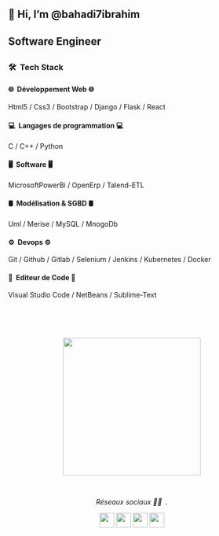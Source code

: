 <h2> 👋 Hi, I’m @bahadi7ibrahim <h2>

<h2> Software Engineer <h2>


<h3> 🛠 &nbsp;Tech Stack</h3>
  <h4>🌐 &nbsp;Développement Web 🌐 &nbsp; </h4>
  <p> Html5 / Css3 / Bootstrap / Django / Flask / React</p>
  <h4>💻 &nbsp;Langages de programmation 💻 &nbsp; </h4>
  <p> C / C++ / Python </p>
  <h4>🖥 &nbsp;Software 🖥 &nbsp; </h4>
  <p> MicrosoftPowerBi / OpenErp / Talend-ETL  </p>
  <h4>🛢 &nbsp;Modélisation & SGBD 🛢 &nbsp; </h4>
  <p> Uml / Merise / MySQL / MnogoDb </p>
  <h4>⚙️ &nbsp;Devops ⚙️ &nbsp; </h4>
  <p> Git / Github / Gitlab / Selenium / Jenkins / Kubernetes / Docker  </p>
  <h4>🔧 &nbsp;Editeur de Code 🔧 &nbsp; </h4>
  <p> Visual Studio Code / NetBeans / Sublime-Text  </p>
  

  <br/>
  <br/>
  <br/>
  <p align="center">
<a href="https://github.com/AVS1508" >
  <img height="280em" src="https://github-readme-stats.vercel.app/api/top-langs/?username=bahadi7ibrahim&theme=buefy&layout=compact" />
</a>
    </p>
  
<br/>

<p align="center">
  <i> Réseaux sociaux 🤝🏻 &nbsp;.</i>
  
  <p align="center">  
    <a href="https://www.linkedin.com/in/bahadi7ibrahim/" alt="Linkedin"><img src="https://github.com/nitish-awasthi/nitish-awasthi/blob/master/174857.png" height="30" width="30"></a>
  <a href="https://www.facebook.com/ibrahim7bahadi" alt="Facebook"><img src="https://github.com/nitish-awasthi/nitish-awasthi/blob/master/1024px-Facebook_Logo_(2019).png" height="30" width="30"></a>
  <a href="https://www.instagram.com/ibrahim_bahadi_7/" alt="Instagram"><img src="https://github.com/nitish-awasthi/nitish-awasthi/blob/master/instagram-logo-png-transparent-background-hd-3.png" height="30" width="30"></a>
     <a href="mailto:ibrahimbahadi@gmail.com" alt="Contact me"><img src="https://github.com/nitish-awasthi/nitish-awasthi/blob/master/gmail-512.webp" height="30" width="30"></a>
  </p>


